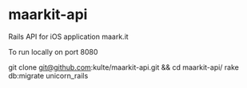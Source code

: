 maarkit-api
===========
Rails API for iOS application maark.it

To run locally on port 8080

  git clone git@github.com:kulte/maarkit-api.git && cd maarkit-api/
  rake db:migrate
  unicorn_rails
